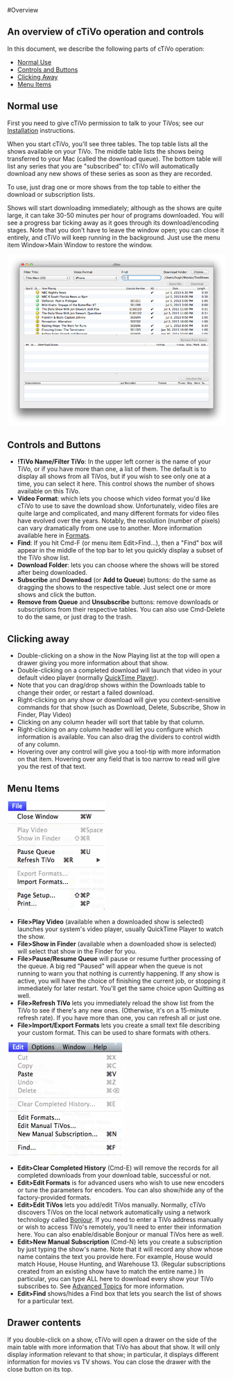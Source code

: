 #Overview
## An overview of cTiVo operation and controls

In this document, we describe the following parts of cTiVo operation:
- [Normal Use](#normal-use)
- [Controls and Buttons](#controls-and-buttons)
- [Clicking Away](#clicking-away)
- [Menu Items](#menu-items)

## Normal use

First you need to give cTiVo permission to talk to your TiVos; see our [Installation](Installation.md) instructions.

When you start cTiVo, you'll see three tables. The top table lists all the shows available on your TiVo. The middle table lists the shows being transferred to your Mac (called the download queue). The bottom table will list any series that you are "subscribed" to: cTiVo will automatically download any new shows of these series as soon as they are recorded.

To use, just drag one or more shows from the top table to either the download or subscription lists. 

Shows will start downloading immediately; although as the shows are quite large, it can take 30-50 minutes per hour of programs downloaded. You will see a progress bar ticking away as it goes through its download/encoding stages. Note that you don't have to leave the window open; you can close it entirely, and cTiVo will keep running in the background. Just use the menu item Window>Main Window to restore the window.

![](Images/cTiVoScreen.png)
## Controls and Buttons

- **!TiVo Name/Filter TiVo**: In the upper left corner is the name of your TiVo, or if you have more than one, a list of them. The default is to display all shows from all TiVos, but if you wish to see only one at a time, you can select it here. This control shows the number of shows available on this TiVo.
- **Video Format**: which lets you choose which video format you'd like cTiVo to use to save the download show. Unfortunately, video files are quite large and complicated, and many different formats for video files have evolved over the years. Notably, the resolution (number of pixels) can vary dramatically from one use to another. More information available here in [Formats](AdvancedTopics#Edit_Formats).
- **Find**: If you hit Cmd-F (or menu item Edit>Find...), then a "Find" box will appear in the middle of the top bar to let you quickly display a subset of the TiVo show list.
- **Download Folder**: lets you can choose where the shows will be stored after being downloaded.
- **Subscribe** and **Download** (or **Add to Queue**) buttons: do the same as dragging the shows to the respective table. Just select one or more shows and click the button.
- **Remove from Queue** and **Unsubscribe** buttons: remove downloads or subscriptions from their respective tables. You can also use Cmd-Delete to do the same, or just drag to the trash.

## Clicking away

- Double-clicking on a show in the Now Playing list at the top will open a drawer giving you more information about that show.
- Double-clicking on a completed download will launch that video in your default video player (normally [QuickTime Player](http://www.apple.com/quicktime/)).
- Note that you can drag/drop shows within the Downloads table to change their order, or restart a failed download.
- Right-clicking on any show or download will give you context-sensitive commands for that show (such as Download, Delete, Subscribe, Show in Finder, Play Video)
- Clicking on any column header will sort that table by that column.
- Right-clicking on any column header will let you configure which information is available. You can also drag the dividers to control width of any column.
- Hovering over any control will give you a tool-tip with more information on that item. Hovering over any field that is too narrow to read will give you the rest of that text.

## Menu Items

![](Images/cTiVoFileMenu.png)
- **File>Play Video** (available when a downloaded show is selected) launches your system's video player, usually QuickTime Player to watch the show.
- **File>Show in Finder** (available when a downloaded show is selected) will select that show in the Finder for you.
- **File>Pause/Resume Queue** will pause or resume further processing of the queue. A big red "Paused" will appear when the queue is not running to warn you that nothing is currently happening. If any show is active, you will have the choice of finishing the current job, or stopping it immediately for later restart. You'll get the same choice upon Quitting as well.
- **File>Refresh TiVo** lets you immediately reload the show list from the TiVo to see if there's any new ones. (Otherwise, it's on a 15-minute refresh rate). If you have more than one, you can refresh all or just one.
- **File>Import/Export Formats** lets you create a small text file describing your custom format. This can be used to share formats with others.

![](Images/cTiVoEditMenu.png)
- **Edit>Clear Completed History** (Cmd-E) will remove the records for all completed downloads from your download table, successful or not.
- **Edit>Edit Formats** is for advanced users who wish to use new encoders or tune the parameters for encoders. You can also show/hide any of the factory-provided formats.
- **Edit>Edit TiVos** lets you add/edit TiVos manually. Normally, cTiVo discovers TiVos on the local network automatically using a network technology called [Bonjour](http://www.apple.com/support/bonjour/). If you need to enter a TiVo address manually or wish to access TiVo's remotely, you'll need to enter their information here. You can also enable/disable Bonjour or manual TiVos here as well.
- **Edit>New Manual Subscription** (Cmd-N) lets you create a subscription by just typing the show's name. Note that it will record any show whose name contains the text you provide here. For example, House would match House, House Hunting, and Warehouse 13. (Regular subscriptions created from an existing show have to match the entire name.) In particular, you can type ALL here to download every show your TiVo subscribes to. See [Advanced Topics](Advanced-Topics.md) for more information.
- **Edit>Find** shows/hides a Find box that lets you search the list of shows for a particular text.

## Drawer contents

If you double-click on a show, cTiVo will open a drawer on the side of the main table with more information that TiVo has about that show. It will only display information relevant to that show; in particular, it displays different information for movies vs TV shows. You can close the drawer with the close button on its top.
